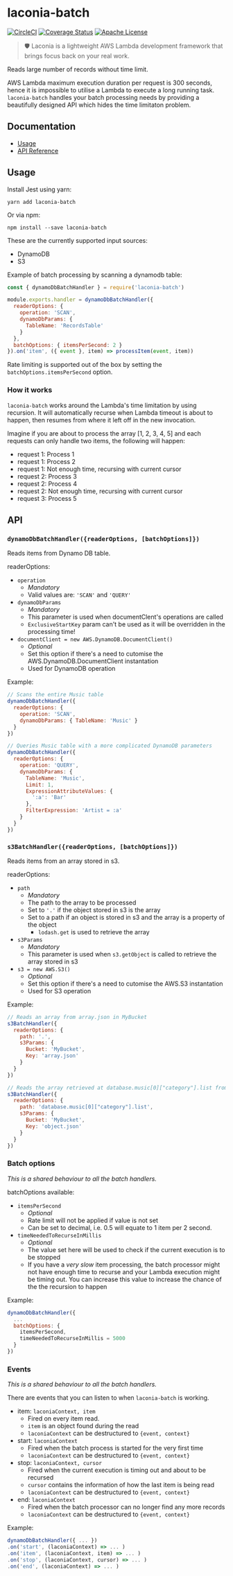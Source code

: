 # laconia-batch

[![CircleCI](https://img.shields.io/circleci/project/github/ceilfors/laconia/master.svg)](https://circleci.com/gh/ceilfors/laconia)
[![Coverage Status](https://coveralls.io/repos/github/ceilfors/laconia/badge.svg?branch=master)](https://coveralls.io/github/ceilfors/laconia?branch=master)
[![Apache License](https://img.shields.io/badge/license-Apache-blue.svg)](LICENSE)

> 🛡️ Laconia is a lightweight AWS Lambda development framework that brings focus back on your real work.

Reads large number of records without time limit.

AWS Lambda maximum execution duration per request is 300 seconds, hence it is
impossible to utilise a Lambda to execute a long running task. `laconia-batch`
handles your batch processing needs by providing a beautifully designed API
which hides the time limitaton problem.

## Documentation

* [Usage](#usage)
* [API Reference](#api)

## Usage

Install Jest using yarn:

```
yarn add laconia-batch
```

Or via npm:

```
npm install --save laconia-batch
```

These are the currently supported input sources:

* DynamoDB
* S3

Example of batch processing by scanning a dynamodb table:

```js
const { dynamoDbBatchHandler } = require('laconia-batch')

module.exports.handler = dynamoDbBatchHandler({
  readerOptions: {
    operation: 'SCAN',
    dynamoDbParams: {
      TableName: 'RecordsTable'
    }
  },
  batchOptions: { itemsPerSecond: 2 }
}).on('item', ({ event }, item) => processItem(event, item))
```

Rate limiting is supported out of the box by setting the `batchOptions.itemsPerSecond`
option.

### How it works

`laconia-batch` works around the Lambda's time limitation by using recursion.
It will automatically recurse when Lambda timeout is about to happen, then resumes
from where it left off in the new invocation.

Imagine if you are about to process the array [1, 2, 3, 4, 5] and each requests can only
handle two items, the following will happen:

* request 1: Process 1
* request 1: Process 2
* request 1: Not enough time, recursing with current cursor
* request 2: Process 3
* request 2: Process 4
* request 2: Not enough time, recursing with current cursor
* request 3: Process 5

## API

### `dynamoDbBatchHandler({readerOptions, [batchOptions]})`

Reads items from Dynamo DB table.

readerOptions:

* `operation`
  * _Mandatory_
  * Valid values are: `'SCAN'` and `'QUERY'`
* `dynamoDbParams`
  * _Mandatory_
  * This parameter is used when documentClent's operations are called
  * `ExclusiveStartKey` param can't be used as it will be overridden in the processing time!
* `documentClient = new AWS.DynamoDB.DocumentClient()`
  * _Optional_
  * Set this option if there's a need to cutomise the AWS.DynamoDB.DocumentClient instantation
  * Used for DynamoDB operation

Example:

```js
// Scans the entire Music table
dynamoDbBatchHandler({
  readerOptions: {
    operation: 'SCAN',
    dynamoDbParams: { TableName: 'Music' }
  }
})

// Queries Music table with a more complicated DynamoDB parameters
dynamoDbBatchHandler({
  readerOptions: {
    operation: 'QUERY',
    dynamoDbParams: {
      TableName: 'Music',
      Limit: 1,
      ExpressionAttributeValues: {
        ':a': 'Bar'
      },
      FilterExpression: 'Artist = :a'
    }
  }
})
```

### `s3BatchHandler({readerOptions, [batchOptions]})`

Reads items from an array stored in s3.

readerOptions:

* `path`
  * _Mandatory_
  * The path to the array to be processed
  * Set to `'.'` if the object stored in s3 is the array
  * Set to a path if an object is stored in s3 and the array is a property of the object
    * `lodash.get` is used to retrieve the array
* `s3Params`
  * _Mandatory_
  * This parameter is used when `s3.getObject` is called to retrieve the array stored in s3
* `s3 = new AWS.S3()`
  * _Optional_
  * Set this option if there's a need to cutomise the AWS.S3 instantation
  * Used for S3 operation

Example:

```js
// Reads an array from array.json in MyBucket
s3BatchHandler({
  readerOptions: {
    path: '.',
    s3Params: {
      Bucket: 'MyBucket',
      Key: 'array.json'
    }
  }
})

// Reads the array retrieved at database.music[0]["category"].list from object.json in MyBucket
s3BatchHandler({
  readerOptions: {
    path: 'database.music[0]["category"].list',
    s3Params: {
      Bucket: 'MyBucket',
      Key: 'object.json'
    }
  }
})
```

### Batch options

_This is a shared behaviour to all the batch handlers._

batchOptions available:

* `itemsPerSecond`
  * _Optional_
  * Rate limit will not be applied if value is not set
  * Can be set to decimal, i.e. 0.5 will equate to 1 item per 2 second.
* `timeNeededToRecurseInMillis`
  * _Optional_
  * The value set here will be used to check if the current execution is to be stopped
  * If you have a _very slow_ item processing, the batch processor might not have enough time
    to recurse and your Lambda execution might be timing out. You can increase this value to
    increase the chance of the the recursion to happen

Example:

```js
dynamoDbBatchHandler({
  ...
  batchOptions: {
    itemsPerSecond,
    timeNeededToRecurseInMillis = 5000
  }
})
```

### Events

_This is a shared behaviour to all the batch handlers._

There are events that you can listen to when `laconia-batch` is working.

* item: `laconiaContext, item`
  * Fired on every item read.
  * `item` is an object found during the read
  * `laconiaContext` can be destructured to `{event, context}`
* start: `laconiaContext`
  * Fired when the batch process is started for the very first time
  * `laconiaContext` can be destructured to `{event, context}`
* stop: `laconiaContext, cursor`
  * Fired when the current execution is timing out and about to be recursed
  * `cursor` contains the information of how the last item is being read
  * `laconiaContext` can be destructured to `{event, context}`
* end: `laconiaContext`
  * Fired when the batch processor can no longer find any more records
  * `laconiaContext` can be destructured to `{event, context}`

Example:

```js
dynamoDbBatchHandler({ ... })
.on('start', (laconiaContext) => ... )
.on('item', (laconiaContext, item) => ... )
.on('stop', (laconiaContext, cursor) => ... )
.on('end', (laconiaContext) => ... )
```
